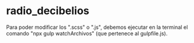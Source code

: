 # radio_decibelios

Para poder modificar los ".scss" o ".js", debemos ejecutar en la terminal el comando "npx gulp watchArchivos" (que pertenece al gulpfile.js).
